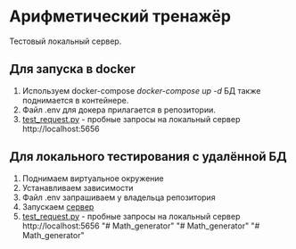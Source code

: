 # Арифметический тренажёр
Тестовый локальный сервер.

## Для запуска в docker 
1. Используем docker-compose *docker-compose up -d* БД также поднимается в контейнере.
2. Файл .env для докера прилагается в репозитории.
3. [test_request.py](test_request.py) - пробные запросы на локальный сервер http://localhost:5656

## Для локального тестирования с удалённой БД
1. Поднимаем виртуальное окружение
2. Устанавливаем зависимости
3. Файл .env запрашиваем у владельца репозитория
4. Запускаем [сервер](server.py) 
5. [test_request.py](test_request.py) - пробные запросы на локальный сервер http://localhost:5656
"# Math_generator" 
"# Math_generator" 
"# Math_generator" 
